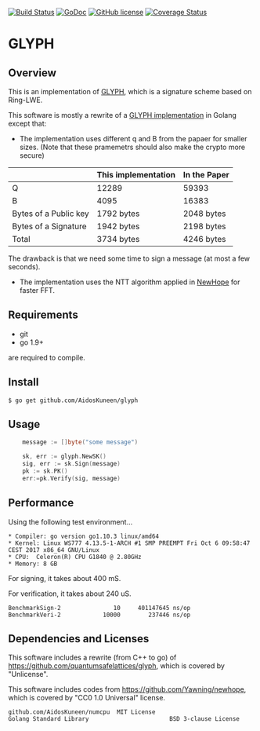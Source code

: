 [![Build Status](https://travis-ci.org/AidosKuneen/glyph.svg?branch=master)](https://travis-ci.org/AidosKuneen/glyph)
[![GoDoc](https://godoc.org/github.com/AidosKuneen/glyph?status.svg)](https://godoc.org/github.com/AidosKuneen/glyph)
[![GitHub license](https://img.shields.io/badge/license-MIT-blue.svg)](https://raw.githubusercontent.com/AidosKuneen/glyph/master/LICENSE)
[![Coverage Status](https://coveralls.io/repos/github/AidosKuneen/glyph/badge.svg?branch=master)](https://coveralls.io/github/AidosKuneen/glyph?branch=master)

GLYPH 
=====

## Overview

This is an implementation of [GLYPH](https://eprint.iacr.org/2017/766.pdf), which is
a signature scheme based on Ring-LWE. 

This software is mostly a rewrite of a [GLYPH implementation](https://github.com/quantumsafelattices/glyph) in Golang except that:


* The implementation uses different q and B from the papaer for smaller sizes.
(Note that these pramemetrs should also make the crypto more secure)

| | This implementation | In the Paper |
| - | - | -|
| Q | 12289 | 59393 |
|B  | 4095 | 16383 | 
| Bytes of a Public key | 1792 bytes | 2048 bytes |
| Bytes of a Signature | 1942 bytes | 2198 bytes |
| Total | 3734 bytes | 4246 bytes |

The drawback is that we need some time to sign a message (at most a few seconds).

* The implementation uses the NTT algorithm applied in 
[NewHope](https://github.com/Yawning/newhope) for faster FFT.



## Requirements

* git
* go 1.9+

are required to compile.


## Install
    $ go get github.com/AidosKuneen/glyph


## Usage
```go
	message := []byte("some message")

	sk, err := glyph.NewSK()
	sig, err := sk.Sign(message)
	pk := sk.PK()
	err:=pk.Verify(sig, message)
```



## Performance

Using the following test environment...

```
* Compiler: go version go1.10.3 linux/amd64
* Kernel: Linux WS777 4.13.5-1-ARCH #1 SMP PREEMPT Fri Oct 6 09:58:47 CEST 2017 x86_64 GNU/Linux
* CPU:  Celeron(R) CPU G1840 @ 2.80GHz 
* Memory: 8 GB
```


For signing, it takes about 400 mS.

For verification, it takes about 240 uS.

```
BenchmarkSign-2        	      10	 401147645 ns/op
BenchmarkVeri-2        	   10000	    237446 ns/op
```


## Dependencies and Licenses

This software includes a rewrite (from C++ to go)  of https://github.com/quantumsafelattices/glyph,
which is covered by "Unlicense".

This software includes codes from
https://github.com/Yawning/newhope,
which is covered by "CC0 1.0 Universal" license.


```
github.com/AidosKuneen/numcpu  MIT License
Golang Standard Library                       BSD 3-clause License
```